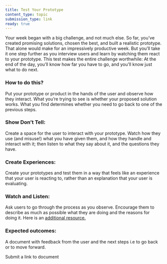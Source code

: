 ```yaml
---
title: Test Your Prototype
content_type: topic
submission_type: link 
ready: true
---
```


Your week began with a big challenge, and not much else. So far, you’ve created promising solutions, chosen the best, and built a realistic prototype. That alone would make for an impressively productive week. But you’ll take it one step further as you interview users and learn by watching them react to your prototype. This test makes the entire challenge worthwhile: At the end of the day, you’ll know how far you have to go, and you’ll know just what to do next.

### How to do this?
Put your prototype or product in the hands of the user and observe how they interact. What you’re trying to see is whether your proposed solution works. What you find determines whether you need to go back to one of the previous steps.

### Show Don’t Tell:
Create a space for the user to interact with your prototype. Watch how they use (and misuse!) what you have given them, and how they handle and interact with it; then listen to what they say about it, and the questions they have. 

### Create Experiences:
Create your prototypes and test them in a way that feels like an experience that your user is reacting to, rather than an explanation that your user is evaluating. 

### Watch and Listen:
Ask users to go through the process as you observe. Encourage them to describe as much as possible what they are doing and the reasons for doing it. Here is an [additional resource.](https://www.designkit.org/methods#filter)

### Expected outcomes: 
A document with feedback from the user and the next steps i.e to go back or to move forward. 

Submit a link to document
